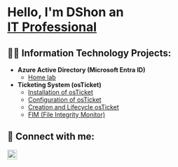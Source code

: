 <h1> Hello, I'm DShon an  <br/><a href="https://www.linkedin.com/in/dshon-edwards-b12b40342">IT Professional</a>

<h2>👨‍💻 Information Technology Projects:</h2>

- <b>Azure Active Directory (Microsoft Entra ID)</b>
  - [Home lab](https://github.com/joshmadakor1/Algorithms-Practice)
- <b>Ticketing System (osTicket)</b>
  - [Installation of osTicket](https://github.com/DSh0n/osTicket/blob/main/README.md)
  - [Configuration of osTicket](https://github.com/DSh0n/Config-osTicket)
  - [Creation and Lifecycle osTicket](https://github.com/joshmadakor1/AD_PS)
  - [FIM (File Integrity Monitor)](https://github.com/joshmadakor1/PowerShell-Integrity-FIM)

<h2> 🤳 Connect with me:</h2>

[<img align="left" alt="dshon-edwards | LinkedIn" width="22px" src="https://cdn.jsdelivr.net/npm/simple-icons@v3/icons/linkedin.svg" />][linkedin]

[linkedin]: https://www.linkedin.com/in/dshon-edwards-b12b40342
